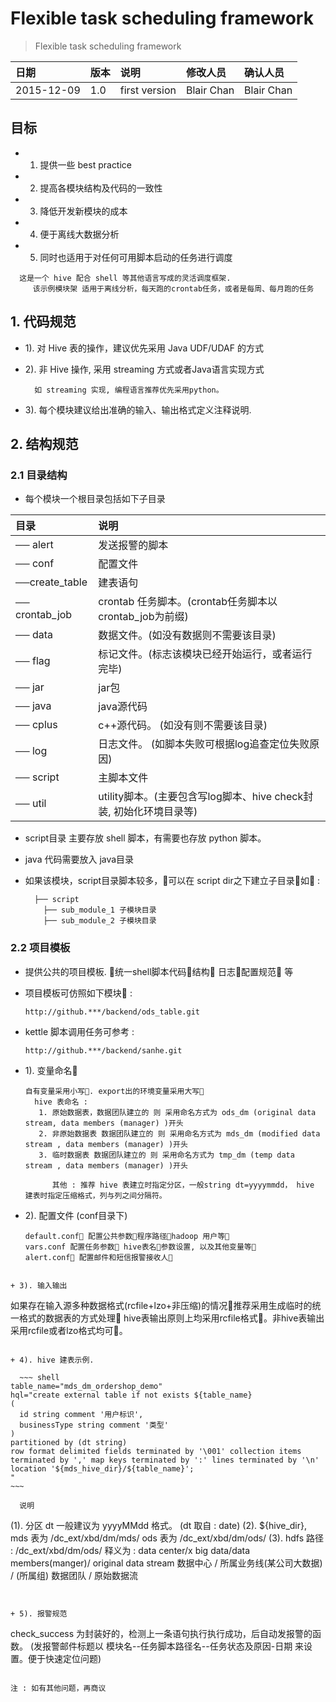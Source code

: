 # Flexible task scheduling framework

> Flexible task scheduling framework

| 日期 | 版本 | 说明 | 修改人员| 确认人员 |
| :--- | :-- |:--- | :-- |:--- | 
| 2015-12-09 | 1.0 | first version | Blair Chan | Blair Chan |

## 目标

+ 1. 提供一些 best practice
+ 2. 提高各模块结构及代码的一致性
+ 3. 降低开发新模块的成本
+ 4. 便于离线大数据分析
+ 5. 同时也适用于对任何可用脚本启动的任务进行调度

```
  这是一个 hive 配合 shell 等其他语言写成的灵活调度框架.
     该示例模块架 适用于离线分析，每天跑的crontab任务，或者是每周、每月跑的任务
```

## 1. 代码规范

+ 1). 对 Hive 表的操作，建议优先采用 Java UDF/UDAF 的方式
+ 2). 非 Hive 操作, 采用 streaming 方式或者Java语言实现方式
         
        如 streaming 实现, 编程语言推荐优先采用python。
           
+ 3). 每个模块建议给出准确的输入、输出格式定义注释说明.

## 2. 结构规范

### 2.1 目录结构

+ 每个模块一个根目录包括如下子目录

| 目录 | 说明|
| :--- | :-- |
| ── alert | 发送报警的脚本 |  
| ── conf | 配置文件 |
| ──create_table | 建表语句 |
| ── crontab_job | crontab 任务脚本。(crontab任务脚本以crontab_job为前缀) |
| ── data | 数据文件。(如没有数据则不需要该目录) |
| ── flag | 标记文件。(标志该模块已经开始运行，或者运行完毕) |
| ── jar | jar包 |
| ── java | java源代码 |
| ── cplus | c++源代码。 (如没有则不需要该目录) |
| ── log | 日志文件。 (如脚本失败可根据log追查定位失败原因) |
| ── script | 主脚本文件 |
| ── util | utility脚本。(主要包含写log脚本、hive check封装, 初始化环境目录等)
+ script目录 主要存放 shell 脚本，有需要也存放 python 脚本。
+ java 代码需要放入 java目录 
+ 如果该模块，script目录脚本较多，􏰀可以在 script dir之下建立子目录􏰀如􏰂 :

        ├── script
          ├── sub_module_1 子模块目录 
          ├── sub_module_2 子模块目录
          
### 2.2 项目模板 

+ 提供公共的项目模板. 􏰀统一shell脚本代码􏰄结构􏰄 日志􏰄配置规范􏰁 等
+ 项目模板可仿照如下模块􏰂 : 

    ```
    http://github.***/backend/ods_table.git
    ```
    
+ kettle 脚本调用任务可参考 :
    
    ```
    http://github.***/backend/sanhe.git
    ``` 
    
+ 1). 变量命名􏰂

   ```
   自有变量采用小写􏰀. export出的环境变量采用大写􏰁
     hive 表命名 : 
      1. 原始数据表，数据团队建立的 则 采用命名方式为 ods_dm (original data stream, data members (manager) )开头
      2. 非原始数据表 数据团队建立的 则 采用命名方式为 mds_dm (modified data stream , data members (manager) )开头
      3. 临时数据表 数据团队建立的 则 采用命名方式为 tmp_dm (temp data stream , data members (manager) )开头

         其他 : 推荐 hive 表建立时指定分区，一般string dt=yyyymmdd， hive 建表时指定压缩格式，列与列之间分隔符。
   ```
   
+ 2). 配置文件 (conf目录下)

   ```
   default.conf􏰂 配置公共参数􏰂程序路径􏰄hadoop 用户等􏰁
   vars.conf 配置任务参数􏰂 hive表名􏰄参数设置, 以及其他变量等􏰁
   alert.conf􏰂 配置邮件和短信报警接收人􏰁 
```
        
+ 3). 输入输出

   ```
   如果存在输入源多种数据格式(rcfile+lzo+非压缩)的情况􏰀推荐采用生成临时的统一格式的数据表的方式处理􏰁 
   hive表输出原则上均采用rcfile格式􏰁。非hive表输出采用rcfile或者lzo格式均可􏰁。
```

+ 4). hive 建表示例.

  ~~~ shell
table_name="mds_dm_ordershop_demo"
hql="create external table if not exists ${table_name}
(
  id string comment '用户标识',
  businessType string comment '类型'
)
partitioned by (dt string)
row format delimited fields terminated by '\001' collection items terminated by ',' map keys terminated by ':' lines terminated by '\n'
location '${mds_hive_dir}/${table_name}';
"
~~~

  说明

  ```
  (1). 分区 dt 一般建议为 yyyyMMdd 格式。  (dt 取自 : date)
  (2). ${hive_dir}, mds 表为 /dc_ext/xbd/dm/mds/ 
                   ods 表为 /dc_ext/xbd/dm/ods/
  (3).  hdfs 路径 :  /dc_ext/xbd/dm/ods/ 
       释义为 : data center/x big data/data members(manger)/ original data stream 
       数据中心 / 所属业务线(某公司大数据) / (所属组) 数据团队 / 原始数据流                 
```


+ 5). 报警规范

  ```
  check_success 为封装好的，检测上一条语句执行执行成功，后自动发报警的函数。
  (发报警邮件标题以 模块名--任务脚本路径名--任务状态及原因-日期 来设置。便于快速定位问题)
  ```

注 : 如有其他问题，再商议
